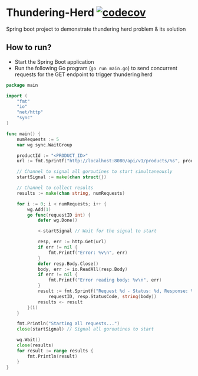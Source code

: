 # Thundering-Herd [![codecov](https://codecov.io/github/varunu28/Thundering-Herd/graph/badge.svg?token=AZIAO39QG5)](https://codecov.io/github/varunu28/Thundering-Herd)
Spring boot project to demonstrate thundering herd problem &amp; its solution

## How to run?
- Start the Spring Boot application 
- Run the following Go program (`go run main.go`) to send concurrent requests for the GET endpoint to trigger 
  thundering 
herd

```go
package main

import (
	"fmt"
	"io"
	"net/http"
	"sync"
)

func main() {
	numRequests := 5
	var wg sync.WaitGroup

	productId := "<PRODUCT_ID>"
	url := fmt.Sprintf("http://localhost:8080/api/v1/products/%s", productId)

	// Channel to signal all goroutines to start simultaneously
	startSignal := make(chan struct{})

	// Channel to collect results
	results := make(chan string, numRequests)

	for i := 0; i < numRequests; i++ {
		wg.Add(1)
		go func(requestID int) {
			defer wg.Done()

			<-startSignal // Wait for the signal to start

			resp, err := http.Get(url)
			if err != nil {
				fmt.Printf("Error: %v\n", err)
			}
			defer resp.Body.Close()
			body, err := io.ReadAll(resp.Body)
			if err != nil {
				fmt.Printf("Error reading body: %v\n", err)
			}
			result := fmt.Sprintf("Request %d - Status: %d, Response: %s",
				requestID, resp.StatusCode, string(body))
			results <- result
		}(i)
	}

	fmt.Println("Starting all requests...")
	close(startSignal) // Signal all goroutines to start

	wg.Wait()
	close(results)
	for result := range results {
		fmt.Println(result)
	}
}
```